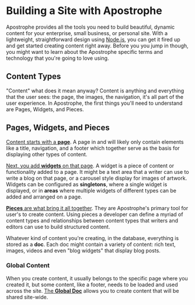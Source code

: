 # Building a Site with Apostrophe

Apostrophe provides all the tools you need to build beautiful, dynamic content for your enterprise, small business, or personal site. With a lightweight, straightforward design using [Node.js](https://nodejs.org), you can get it fired up and get started creating content right away. Before you you jump in though, you might want to learn about the Apostrophe specific terms and technology that you're going to love using.

## Content Types

"Content" what does it mean anyway? Content is anything and everything that the user sees: the page, the images, the navigation, it's all part of the user experience. In Apostrophe, the first things you'll need to understand are Pages, Widgets, and Pieces.

## Pages, Widgets, and Pieces

[Content starts with a **page**](pages-and-navigation/README.md). A page in and will likely only contain elements like a title, navigation, and a footer which together serve as the basis for displaying other types of content.

[Next, you add **widgets** on that page](editable-content-on-pages/README.md). A widget is a piece of content or functionality added to a page. It might be a text area that a writer can use to write a blog on that page, or a carousel style display for images of artwork. Widgets can be configured as **singletons**, where a single widget is displayed, or in **areas** where multiple widgets of different types can be added and arranged on a page.

[**Pieces** are what bring it all together](reusable-content-pieces/README.md). They are Apostrophe's primary tool for user's to create content. Using pieces a developer can define a myriad of content types and relationships between content types that writers and editors can use to build structured content.

Whatever kind of content you're creating, in the database, everything is stored as a **doc**. Each doc might contain a variety of content: rich text, images, videos and even "blog widgets" that display blog posts.


### Global Content

When you create content, it usually belongs to the specific page where you created it, but some content, like a footer, needs to be loaded and used across the site. [The **Global Doc**](global-settings/README.md) allows you to create content that will be shared site-wide.
